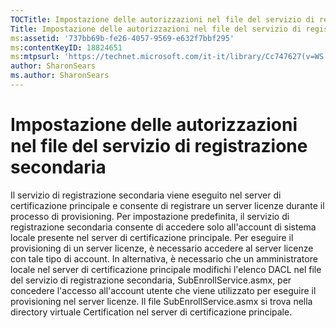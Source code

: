 ```yaml
---
TOCTitle: Impostazione delle autorizzazioni nel file del servizio di registrazione secondaria
Title: Impostazione delle autorizzazioni nel file del servizio di registrazione secondaria
ms:assetid: '737bb69b-fe26-4057-9569-e632f7bbf295'
ms:contentKeyID: 18824651
ms:mtpsurl: 'https://technet.microsoft.com/it-it/library/Cc747627(v=WS.10)'
author: SharonSears
ms.author: SharonSears
---
```


Impostazione delle autorizzazioni nel file del servizio di registrazione secondaria
===================================================================================

Il servizio di registrazione secondaria viene eseguito nel server di certificazione principale e consente di registrare un server licenze durante il processo di provisioning. Per impostazione predefinita, il servizio di registrazione secondaria consente di accedere solo all'account di sistema locale presente nel server di certificazione principale. Per eseguire il provisioning di un server licenze, è necessario accedere al server licenze con tale tipo di account. In alternativa, è necessario che un amministratore locale nel server di certificazione principale modifichi l'elenco DACL nel file del servizio di registrazione secondaria, SubEnrollService.asmx, per concedere l'accesso all'account utente che viene utilizzato per eseguire il provisioning nel server licenze. Il file SubEnrollService.asmx si trova nella directory virtuale Certification nel server di certificazione principale.
